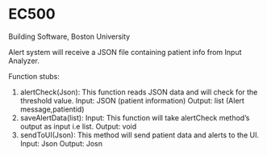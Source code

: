 # EC500
Building Software, Boston University

Alert system will receive a JSON file containing patient info from Input Analyzer.

Function stubs:
1.	alertCheck(Json): 
This function reads JSON data and will check for the threshold value.
Input: JSON (patient information)
		Output: list (Alert message,patientid)
2.	saveAlertData(list):
Input: This function will take alertCheck method’s output as input i.e list.
Output: void
3.	sendToUI(Json): 
This method will send patient data and alerts to the UI.
Input: Json
Output: Josn
